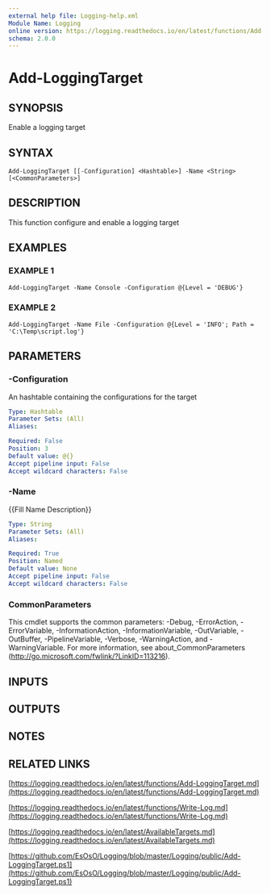 ```yaml
---
external help file: Logging-help.xml
Module Name: Logging
online version: https://logging.readthedocs.io/en/latest/functions/Add-LoggingTarget.md
schema: 2.0.0
---
```


# Add-LoggingTarget

## SYNOPSIS
Enable a logging target

## SYNTAX

```
Add-LoggingTarget [[-Configuration] <Hashtable>] -Name <String> [<CommonParameters>]
```

## DESCRIPTION
This function configure and enable a logging target

## EXAMPLES

### EXAMPLE 1
```
Add-LoggingTarget -Name Console -Configuration @{Level = 'DEBUG'}
```

### EXAMPLE 2
```
Add-LoggingTarget -Name File -Configuration @{Level = 'INFO'; Path = 'C:\Temp\script.log'}
```

## PARAMETERS

### -Configuration
An hashtable containing the configurations for the target

```yaml
Type: Hashtable
Parameter Sets: (All)
Aliases:

Required: False
Position: 3
Default value: @{}
Accept pipeline input: False
Accept wildcard characters: False
```

### -Name
{{Fill Name Description}}

```yaml
Type: String
Parameter Sets: (All)
Aliases:

Required: True
Position: Named
Default value: None
Accept pipeline input: False
Accept wildcard characters: False
```

### CommonParameters
This cmdlet supports the common parameters: -Debug, -ErrorAction, -ErrorVariable, -InformationAction, -InformationVariable, -OutVariable, -OutBuffer, -PipelineVariable, -Verbose, -WarningAction, and -WarningVariable.
For more information, see about_CommonParameters (http://go.microsoft.com/fwlink/?LinkID=113216).

## INPUTS

## OUTPUTS

## NOTES

## RELATED LINKS

[https://logging.readthedocs.io/en/latest/functions/Add-LoggingTarget.md](https://logging.readthedocs.io/en/latest/functions/Add-LoggingTarget.md)

[https://logging.readthedocs.io/en/latest/functions/Write-Log.md](https://logging.readthedocs.io/en/latest/functions/Write-Log.md)

[https://logging.readthedocs.io/en/latest/AvailableTargets.md](https://logging.readthedocs.io/en/latest/AvailableTargets.md)

[https://github.com/EsOsO/Logging/blob/master/Logging/public/Add-LoggingTarget.ps1](https://github.com/EsOsO/Logging/blob/master/Logging/public/Add-LoggingTarget.ps1)

